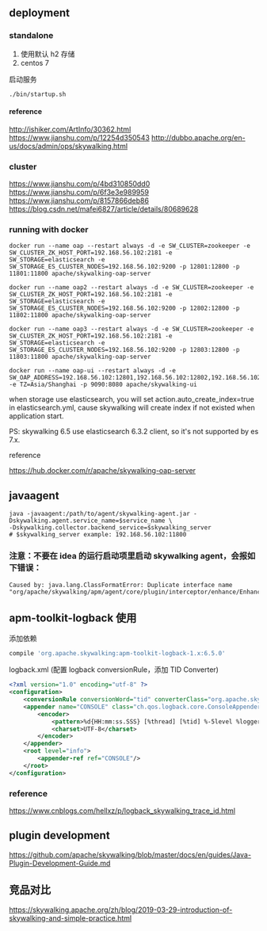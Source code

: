 
## deployment

### standalone

1. 使用默认 h2 存储
2. centos 7

启动服务

```
./bin/startup.sh
```


#### reference

http://ishiker.com/ArtInfo/30362.html
https://www.jianshu.com/p/12254d350543
http://dubbo.apache.org/en-us/docs/admin/ops/skywalking.html

### cluster

https://www.jianshu.com/p/4bd310850dd0
https://www.jianshu.com/p/6f3e3e989959
https://www.jianshu.com/p/8157866deb86
https://blog.csdn.net/mafei6827/article/details/80689628

### running with docker
```
docker run --name oap --restart always -d -e SW_CLUSTER=zookeeper -e SW_CLUSTER_ZK_HOST_PORT=192.168.56.102:2181 -e SW_STORAGE=elasticsearch -e SW_STORAGE_ES_CLUSTER_NODES=192.168.56.102:9200 -p 12801:12800 -p 11801:11800 apache/skywalking-oap-server

docker run --name oap2 --restart always -d -e SW_CLUSTER=zookeeper -e SW_CLUSTER_ZK_HOST_PORT=192.168.56.102:2181 -e SW_STORAGE=elasticsearch -e SW_STORAGE_ES_CLUSTER_NODES=192.168.56.102:9200 -p 12802:12800 -p 11802:11800 apache/skywalking-oap-server

docker run --name oap3 --restart always -d -e SW_CLUSTER=zookeeper -e SW_CLUSTER_ZK_HOST_PORT=192.168.56.102:2181 -e SW_STORAGE=elasticsearch -e SW_STORAGE_ES_CLUSTER_NODES=192.168.56.102:9200 -p 12803:12800 -p 11803:11800 apache/skywalking-oap-server

docker run --name oap-ui --restart always -d -e SW_OAP_ADDRESS=192.168.56.102:12801,192.168.56.102:12802,192.168.56.102:12803 -e TZ=Asia/Shanghai -p 9090:8080 apache/skywalking-ui
```

when storage use elasticsearch, you will set action.auto_create_index=true in elasticsearch.yml, cause skywalking will create index if not existed when application start.

PS: skywalking 6.5 use elasticsearch 6.3.2 client, so it's not supported by es 7.x.

reference

https://hub.docker.com/r/apache/skywalking-oap-server

## javaagent

```
java -javaagent:/path/to/agent/skywalking-agent.jar -Dskywalking.agent.service_name=$service_name \
-Dskywalking.collector.backend_service=$skywalking_server
# $skywalking_server example: 192.168.56.102:11800
```

### 注意：不要在 idea 的运行启动项里启动 skywalking agent，会报如下错误：

```
Caused by: java.lang.ClassFormatError: Duplicate interface name "org/apache/skywalking/apm/agent/core/plugin/interceptor/enhance/EnhancedInstance" 
```

## apm-toolkit-logback 使用

添加依赖

```groovy
compile 'org.apache.skywalking:apm-toolkit-logback-1.x:6.5.0'
```

logback.xml (配置 logback conversionRule，添加 TID Converter)

```xml
<?xml version="1.0" encoding="utf-8" ?>
<configuration>
    <conversionRule conversionWord="tid" converterClass="org.apache.skywalking.apm.toolkit.log.logback.v1.x.LogbackPatternConverter" />
    <appender name="CONSOLE" class="ch.qos.logback.core.ConsoleAppender">
        <encoder>
            <pattern>%d{HH:mm:ss.SSS} [%thread] [%tid] %-5level %logger{36} - %msg%n</pattern>
            <charset>UTF-8</charset>
        </encoder>
    </appender>
    <root level="info">
        <appender-ref ref="CONSOLE"/>
    </root>
</configuration>
```

### reference

https://www.cnblogs.com/hellxz/p/logback_skywalking_trace_id.html


## plugin development

https://github.com/apache/skywalking/blob/master/docs/en/guides/Java-Plugin-Development-Guide.md

## 竞品对比

https://skywalking.apache.org/zh/blog/2019-03-29-introduction-of-skywalking-and-simple-practice.html
